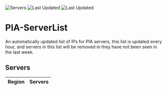 ![Servers](https://img.shields.io/badge/Servers-<total-servers>-darkgreen)
![Last Updated](https://img.shields.io/badge/Last_Updated-<last-updated>-darkgreen)
![Last Updated](https://img.shields.io/badge/Last_Updated-<total-regions>-darkgreen)

# PIA-ServerList
An automatically updated list of IPs for PIA servers, this list is updated every hour, and servers in this list will be removed in they have not been seen in the last week.

## Servers
| Region               | Servers |
|----------------------|---------|
<region-table-entry>